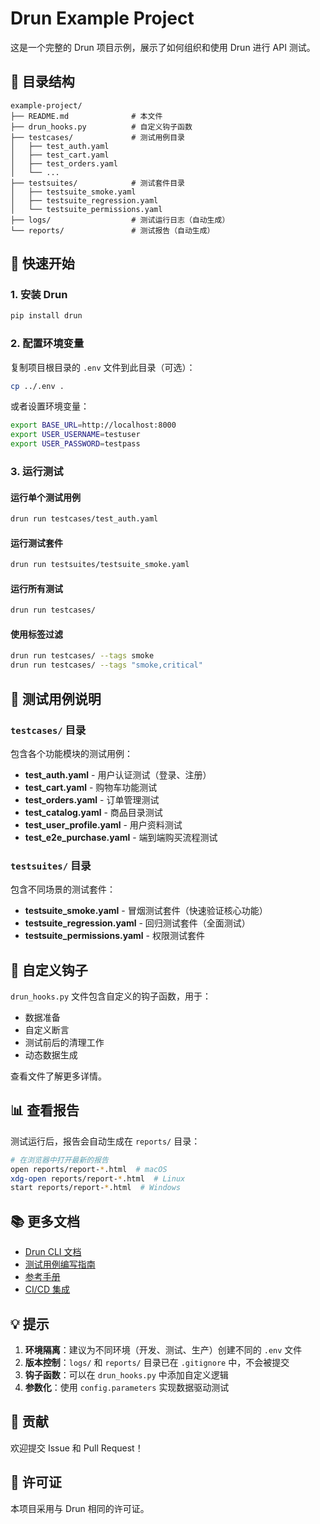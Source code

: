 # Drun Example Project

这是一个完整的 Drun 项目示例，展示了如何组织和使用 Drun 进行 API 测试。

## 📁 目录结构

```
example-project/
├── README.md              # 本文件
├── drun_hooks.py          # 自定义钩子函数
├── testcases/             # 测试用例目录
│   ├── test_auth.yaml
│   ├── test_cart.yaml
│   ├── test_orders.yaml
│   └── ...
├── testsuites/            # 测试套件目录
│   ├── testsuite_smoke.yaml
│   ├── testsuite_regression.yaml
│   └── testsuite_permissions.yaml
├── logs/                  # 测试运行日志（自动生成）
└── reports/               # 测试报告（自动生成）
```

## 🚀 快速开始

### 1. 安装 Drun

```bash
pip install drun
```

### 2. 配置环境变量

复制项目根目录的 `.env` 文件到此目录（可选）：

```bash
cp ../.env .
```

或者设置环境变量：

```bash
export BASE_URL=http://localhost:8000
export USER_USERNAME=testuser
export USER_PASSWORD=testpass
```

### 3. 运行测试

#### 运行单个测试用例

```bash
drun run testcases/test_auth.yaml
```

#### 运行测试套件

```bash
drun run testsuites/testsuite_smoke.yaml
```

#### 运行所有测试

```bash
drun run testcases/
```

#### 使用标签过滤

```bash
drun run testcases/ --tags smoke
drun run testcases/ --tags "smoke,critical"
```

## 📝 测试用例说明

### `testcases/` 目录

包含各个功能模块的测试用例：

- **test_auth.yaml** - 用户认证测试（登录、注册）
- **test_cart.yaml** - 购物车功能测试
- **test_orders.yaml** - 订单管理测试
- **test_catalog.yaml** - 商品目录测试
- **test_user_profile.yaml** - 用户资料测试
- **test_e2e_purchase.yaml** - 端到端购买流程测试

### `testsuites/` 目录

包含不同场景的测试套件：

- **testsuite_smoke.yaml** - 冒烟测试套件（快速验证核心功能）
- **testsuite_regression.yaml** - 回归测试套件（全面测试）
- **testsuite_permissions.yaml** - 权限测试套件

## 🔧 自定义钩子

`drun_hooks.py` 文件包含自定义的钩子函数，用于：

- 数据准备
- 自定义断言
- 测试前后的清理工作
- 动态数据生成

查看文件了解更多详情。

## 📊 查看报告

测试运行后，报告会自动生成在 `reports/` 目录：

```bash
# 在浏览器中打开最新的报告
open reports/report-*.html  # macOS
xdg-open reports/report-*.html  # Linux
start reports/report-*.html  # Windows
```

## 📚 更多文档

- [Drun CLI 文档](../docs/CLI.md)
- [测试用例编写指南](../docs/EXAMPLES.md)
- [参考手册](../docs/REFERENCE.md)
- [CI/CD 集成](../docs/CI_CD.md)

## 💡 提示

1. **环境隔离**：建议为不同环境（开发、测试、生产）创建不同的 `.env` 文件
2. **版本控制**：`logs/` 和 `reports/` 目录已在 `.gitignore` 中，不会被提交
3. **钩子函数**：可以在 `drun_hooks.py` 中添加自定义逻辑
4. **参数化**：使用 `config.parameters` 实现数据驱动测试

## 🤝 贡献

欢迎提交 Issue 和 Pull Request！

## 📄 许可证

本项目采用与 Drun 相同的许可证。

